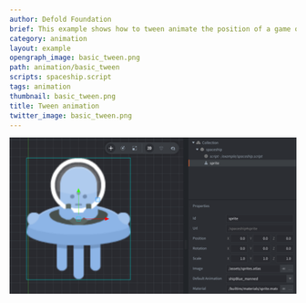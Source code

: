 ```yaml
---
author: Defold Foundation
brief: This example shows how to tween animate the position of a game object.
category: animation
layout: example
opengraph_image: basic_tween.png
path: animation/basic_tween
scripts: spaceship.script
tags: animation
thumbnail: basic_tween.png
title: Tween animation
twitter_image: basic_tween.png
---
```


![tween](basic_tween.png)